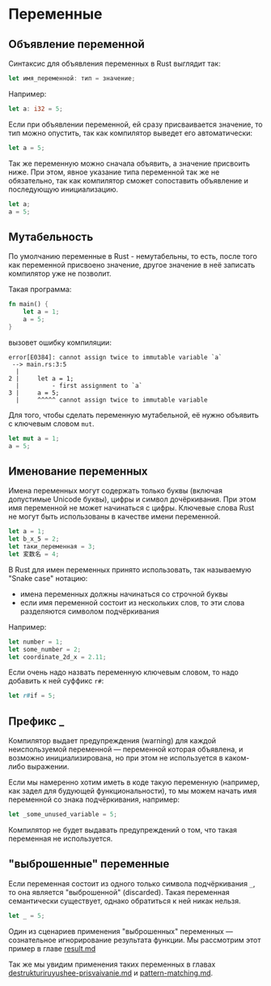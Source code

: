 # Переменные

## Объявление переменной

Синтаксис для объявления переменных в Rust выглядит так:

```rust
let имя_переменной: тип = значение;
```

Например:

```rust
let a: i32 = 5;
```

Если при объявлении переменной, ей сразу присваивается значение, то тип можно опустить, так как компилятор выведет его автоматически:

```rust
let a = 5;
```

Так же переменную можно сначала объявить, а значение присвоить ниже. При этом, явное указание типа переменной так же не обязательно, так как компилятор сможет сопоставить объявление и последующую инициализацию.

```rust
let a;
a = 5;
```

## Мутабельность

По умолчанию переменные в Rust - немутабельны, то есть, после того как переменной присвоено значение, другое значение в неё записать компилятор уже не позволит.

Такая программа:

```rust
fn main() {
    let a = 1;
    a = 5;
}
```

вызовет ошибку компиляции:

```
error[E0384]: cannot assign twice to immutable variable `a`
 --> main.rs:3:5
  |
2 |     let a = 1;
  |         - first assignment to `a`
3 |     a = 5;
  |     ^^^^^ cannot assign twice to immutable variable
```

Для того, чтобы сделать переменную мутабельной, её нужно объявить с ключевым словом `mut`.

```rust
let mut a = 1;
a = 5;
```

## Именование переменных

Имена переменных могут содержать только буквы (включая допустимые Unicode буквы), цифры и символ дочёркивания. При этом имя переменной не может начинаться с цифры. Ключевые слова Rust не могут быть использованы в качестве имени переменной.

```rust
let a = 1;
let b_x_5 = 2;
let таки_переменная = 3;
let 変数名 = 4;
```

В Rust для имен переменных принято использовать, так называемую "Snake case" нотацию:

* имена переменных должны начинаться со строчной буквы
* если имя переменной состоит из нескольких слов, то эти слова разделяются символом подчёркивания

Например:

```rust
let number = 1;
let some_number = 2;
let coordinate_2d_x = 2.11;
```

Если очень надо назвать переменную ключевым словом, то надо добавить к ней суффикс `r#`:

```rust
let r#if = 5;
```

## Префикс \_

Компилятор выдает предупреждения (warning) для каждой неиспользуемой переменной — переменной которая объявлена, и возможно инициализирована, но при этом не используется в каком-либо выражении.

Если мы намеренно хотим иметь в коде такую переменную (например, как задел для будующей функциональности), то мы можем начать имя переменной со знака подчёркивания, например:

```rust
let _some_unused_variable = 5;
```

Компилятор не будет выдавать предупреждений о том, что такая переменная не используется.

## "выброшенные" переменные

Если переменная состоит из одного только символа подчёркивания `_`, то она является "выброшенной" (discarded). Такая переменная семантически существует, однако обратиться к ней никак нельзя.

```rust
let _ = 5;
```

Один из сценариев применения "выброшенных" переменных — сознательное игнорирование результата функции. Мы рассмотрим этот пример в главе [result.md](result.md "mention")

Так же мы увидим применения таких переменных в главах [destrukturiruyushee-prisvaivanie.md](destrukturiruyushee-prisvaivanie.md "mention") и [pattern-matching.md](pattern-matching.md "mention").

